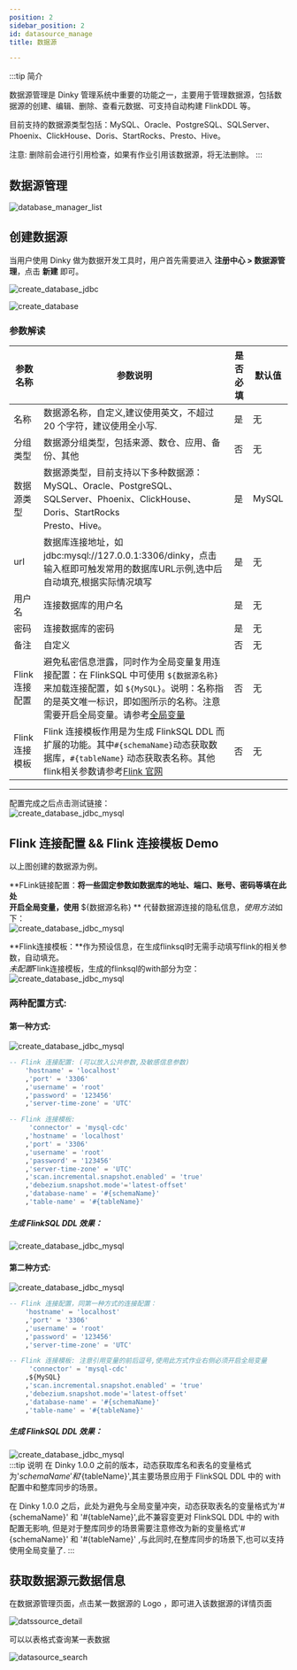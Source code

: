 ```yaml
---
position: 2
sidebar_position: 2
id: datasource_manage
title: 数据源

---
```



:::tip 简介

数据源管理是 Dinky 管理系统中重要的功能之一，主要用于管理数据源，包括数据源的创建、编辑、删除、查看元数据、可支持自动构建
FlinkDDL 等。

目前支持的数据源类型包括：MySQL、Oracle、PostgreSQL、SQLServer、Phoenix、ClickHouse、Doris、StartRocks、Presto、Hive。

注意: 删除前会进行引用检查，如果有作业引用该数据源，将无法删除。
:::

## 数据源管理

![database_manager_list](http://pic.dinky.org.cn/dinky/docs/test/datasource00.png)

## 创建数据源

当用户使用 Dinky 做为数据开发工具时，用户首先需要进入 **注册中心 > 数据源管理**，点击 **新建** 即可。

![create_database_jdbc](http://pic.dinky.org.cn/dinky/docs/test/datasource0.png)

![create_database](http://pic.dinky.org.cn/dinky/docs/test/datasource1.png)

### 参数解读

| 参数名称       | 参数说明                                                                                                                                                                                                | 是否必填 | 默认值   |
|------------|-----------------------------------------------------------------------------------------------------------------------------------------------------------------------------------------------------|------|-------|
| 名称         | 数据源名称，自定义,建议使用英文，不超过 20 个字符，建议使用全小写.                                                                                                                                                                | 是    | 无     |
| 分组类型       | 数据源分组类型，包括来源、数仓、应用、备份、其他                                                                                                                                                                            | 否    | 无     |
| 数据源类型      | 数据源类型，目前支持以下多种数据源：<br/>            MySQL、Oracle、PostgreSQL、SQLServer、Phoenix、ClickHouse、Doris、StartRocks<br/>Presto、Hive。                                                                           | 是    | MySQL |
| url        | 数据库连接地址，如 jdbc:mysql://127.0.0.1:3306/dinky，点击输入框即可触发常用的数据库URL示例,选中后自动填充,根据实际情况填写                                                                                                                   | 是    | 无     |
| 用户名        | 连接数据库的用户名                                                                                                                                                                                           | 是    | 无     |
| 密码         | 连接数据库的密码                                                                                                                                                                                            | 是    | 无     |
| 备注         | 自定义                                                                                                                                                                                                 | 否    | 无     |
| Flink 连接配置 | 避免私密信息泄露，同时作为全局变量复用连接配置：在 FlinkSQL 中可使用 `${数据源名称}` 来加载连接配置，如 `${MySQL}`。说明：名称指的是英文唯一标识，即如图所示的名称。注意需要开启全局变量。请参考[全局变量](./global_var)                                                                  | 否    | 无     |
| Flink 连接模板 | Flink 连接模板作用是为生成 FlinkSQL DDL 而扩展的功能。其中`#{schemaName}`动态获取数据库，`#{tableName}` 动态获取表名称。其他flink相关参数请参考[Flink 官网](https://nightlies.apache.org/flink/flink-docs-master/docs/connectors/table/overview/) | 否    | 无     |

---
配置完成之后点击测试链接：  
![create_database_jdbc_mysql](http://pic.dinky.org.cn/dinky/docs/test/datasource3.png)

## Flink 连接配置 && Flink 连接模板 Demo

以上图创建的数据源为例。

**FLink链接配置：**将一些固定参数如数据库的地址、端口、账号、密码等填在此处  
开启全局变量，使用** ${数据源名称} ** 代替数据源连接的隐私信息，*使用方法*如下：  
![create_database_jdbc_mysql](http://pic.dinky.org.cn/dinky/docs/test/datasource6.png)

**Flink连接模板：**作为预设信息，在生成flinksql时无需手动填写flink的相关参数，自动填充。  
*未配置*Flink连接模板，生成的flinksql的with部分为空：  
![create_database_jdbc_mysql](http://pic.dinky.org.cn/dinky/docs/test/datasource55.png)

### 两种配置方式:

#### 第一种方式:

![create_database_jdbc_mysql](http://pic.dinky.org.cn/dinky/docs/test/datasource4.png)

```sql
-- Flink 连接配置: (可以放入公共参数,及敏感信息参数)
    'hostname' = 'localhost'
    ,'port' = '3306'
    ,'username' = 'root'
    ,'password' = '123456'
    ,'server-time-zone' = 'UTC'

-- Flink 连接模板: 
     'connector' = 'mysql-cdc'
    ,'hostname' = 'localhost'
    ,'port' = '3306'
    ,'username' = 'root'
    ,'password' = '123456'
    ,'server-time-zone' = 'UTC'
    ,'scan.incremental.snapshot.enabled' = 'true'
    ,'debezium.snapshot.mode'='latest-offset'  
    ,'database-name' = '#{schemaName}'
    ,'table-name' = '#{tableName}'
```

##### 生成 FlinkSQL DDL 效果：

![create_database_jdbc_mysql](http://pic.dinky.org.cn/dinky/docs/test/datasource5.png)

#### 第二种方式:

![create_database_jdbc_mysql](http://pic.dinky.org.cn/dinky/docs/test/datasource44.png)

```sql
-- Flink 连接配置，同第一种方式的连接配置：
    'hostname' = 'localhost'
    ,'port' = '3306'
    ,'username' = 'root'
    ,'password' = '123456'
    ,'server-time-zone' = 'UTC'

-- Flink 连接模板: 注意引用变量的前后逗号,使用此方式作业右侧必须开启全局变量
     'connector' = 'mysql-cdc'
    ,${MySQL}
    ,'scan.incremental.snapshot.enabled' = 'true'
    ,'debezium.snapshot.mode'='latest-offset'
    ,'database-name' = '#{schemaName}'
    ,'table-name' = '#{tableName}'

```

##### 生成 FlinkSQL DDL 效果：

![create_database_jdbc_mysql](http://pic.dinky.org.cn/dinky/docs/test/datasource555.png)  
:::tip 说明
在 Dinky 1.0.0 之前的版本，动态获取库名和表名的变量格式为'${schemaName}' 和 '${tableName}',其主要场景应用于 FlinkSQL DDL 中的 with 配置中和整库同步的场景。

在 Dinky 1.0.0 之后，此处为避免与全局变量冲突，动态获取表名的变量格式为'#{schemaName}' 和 '#{tableName}',此不兼容变更对 FlinkSQL DDL 中的 with 配置无影响, 但是对于整库同步的场景需要注意修改为新的变量格式'#{schemaName}' 和 '#{tableName}' ,与此同时,在整库同步的场景下,也可以支持使用全局变量了.
:::

## 获取数据源元数据信息

在数据源管理页面，点击某一数据源的 Logo ，即可进入该数据源的详情页面

![datssource_detail](http://pic.dinky.org.cn/dinky/docs/zh-CN/user_guide/register_center/datasource/datssource_detail.png)

可以以表格式查询某一表数据

![datasource_search](http://pic.dinky.org.cn/dinky/docs/zh-CN/user_guide/register_center/datasource/datasource_search.png)


